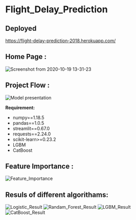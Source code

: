 # Flight_Delay_Prediction

## Deployed

https://flight-delay-prediction-2018.herokuapp.com/

## Home Page :
![Screenshot from 2020-10-19 13-31-23](https://user-images.githubusercontent.com/63186019/97003770-95892d80-1559-11eb-9476-fcc104bdc431.png)

## Project Flow :
![Model presentation](https://user-images.githubusercontent.com/63186019/97003606-493ded80-1559-11eb-8200-11f3d0513692.png)


**Requirement:**

- numpy==1.18.5
- pandas==1.0.5
- streamlit==0.67.0
- requests==2.24.0
- scikit-learn>=0.23.2
- LGBM
- CatBoost

## Feature Importance :
![Feature_Importance](https://user-images.githubusercontent.com/63186019/97003692-6d99ca00-1559-11eb-82eb-01d491769b1f.png)



## Resuls of different algorithams:

![Logistic_Result](https://user-images.githubusercontent.com/63186019/97002524-b8b2dd80-1557-11eb-8695-27f170c2ae69.png)
![Randam_Forest_Result](https://user-images.githubusercontent.com/63186019/97002562-c5cfcc80-1557-11eb-97df-6fe25c436e4c.png)
![LGBM_Result](https://user-images.githubusercontent.com/63186019/97002594-cf593480-1557-11eb-84de-b7deaf688666.png)
![CatBoost_Result](https://user-images.githubusercontent.com/63186019/97002608-d7b16f80-1557-11eb-98dc-a357545b4331.png)
